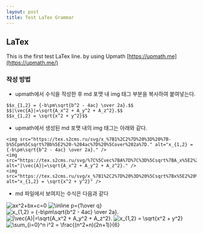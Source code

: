 ```yaml
---
layout: post
title: Test LaTex Grammar
--- 
```

## LaTex
This is the first test LaTex line.
by using Upmath [https://upmath.me](https://upmath.me/)
### 작성 방법
* upmath에서 수식을 작성한 후 md 포맷 내 img 태그 부분을 복사하여 붙여넣는다.
~~~
$$x_{1,2} = {-b\pm\sqrt{b^2 - 4ac} \over 2a}.$$
$$|\vec{A}|=\sqrt{A_x^2 + A_y^2 + A_z^2}.$$
$$x_{1,2} = \sqrt{x^2 + y^2}$$
~~~
* upmath에서 생성된 md 포맷 내의 img 태그는 아래와 같다.
~~~
<img src="https://tex.s2cms.ru/svg/x_%7B1%2C2%7D%20%3D%20%7B-b%5Cpm%5Csqrt%7Bb%5E2%20-%204ac%7D%20%5Cover%202a%7D." alt="x_{1,2} = {-b\pm\sqrt{b^2 - 4ac} \over 2a}." />
<img src="https://tex.s2cms.ru/svg/%7C%5Cvec%7BA%7D%7C%3D%5Csqrt%7BA_x%5E2%20%2B%20A_y%5E2%20%2B%20A_z%5E2%7D." alt="|\vec{A}|=\sqrt{A_x^2 + A_y^2 + A_z^2}." />
<img src="https://tex.s2cms.ru/svg/x_%7B1%2C2%7D%20%3D%20%5Csqrt%7Bx%5E2%20%2B%20y%5E2%7D" alt="x_{1,2} = \sqrt{x^2 + y^2}" />
~~~
* md 파일에서 보여지는 수식은 다음과 같다

<img src="https://tex.s2cms.ru/svg/ax%5E2%2Bbx%2Bc%3D0" alt="ax^2+bx+c=0" />

<img src="https://tex.s2cms.ru/svg/%5Cinline%20p%3D%7B1%5Cover%20q%7D" alt="\inline p={1\over q}" />

<img src="https://tex.s2cms.ru/svg/x_%7B1%2C2%7D%20%3D%20%7B-b%5Cpm%5Csqrt%7Bb%5E2%20-%204ac%7D%20%5Cover%202a%7D." alt="x_{1,2} = {-b\pm\sqrt{b^2 - 4ac} \over 2a}." />

<img src="https://tex.s2cms.ru/svg/%7C%5Cvec%7BA%7D%7C%3D%5Csqrt%7BA_x%5E2%20%2B%20A_y%5E2%20%2B%20A_z%5E2%7D." alt="|\vec{A}|=\sqrt{A_x^2 + A_y^2 + A_z^2}." />

<img src="https://tex.s2cms.ru/svg/x_%7B1%2C2%7D%20%3D%20%5Csqrt%7Bx%5E2%20%2B%20y%5E2%7D" alt="x_{1,2} = \sqrt{x^2 + y^2}" />

<img src="https://tex.s2cms.ru/svg/%5Csum_%7Bi%3D0%7D%5En%20i%5E2%20%3D%20%5Cfrac%7B(n%5E2%2Bn)(2n%2B1)%7D%7B6%7D" alt="\sum_{i=0}^n i^2 = \frac{(n^2+n)(2n+1)}{6}" />

